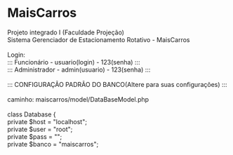 # MaisCarros
Projeto integrado I (Faculdade Projeção) 
<br>
Sistema Gerenciador de Estacionamento Rotativo - MaisCarros
<br><br>
Login:
<br>
::: Funcionário - usuario(login) - 123(senha) :::
<br>
::: Administrador - admin(usuario) - 123(senha) :::
<br><br>
::: CONFIGURAÇÃO PADRÃO DO BANCO(Altere para suas configurações) :::
<br><br>
caminho: maiscarros/model/DataBaseModel.php
<br><br>
class Database {
<br>
private $host  = "localhost";
<br>
private $user  = "root";
<br>
private $pass  = "";
<br>
private $banco = "maiscarros";
